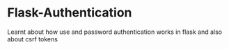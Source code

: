 # Flask-Authentication
Learnt about how use and password authentication works in flask and also about csrf tokens
